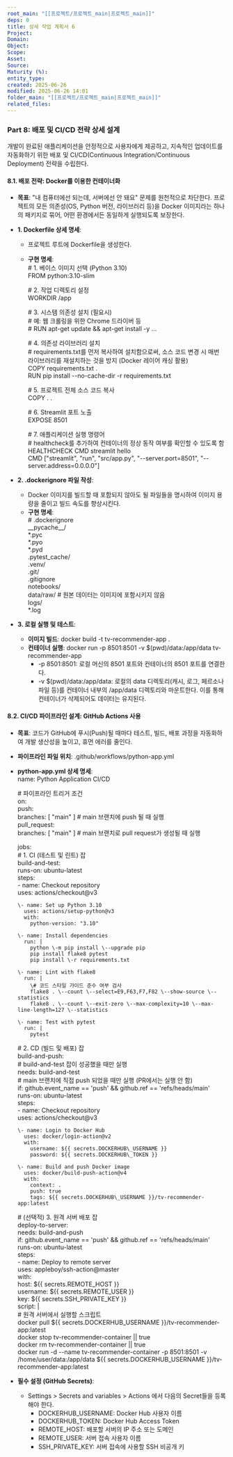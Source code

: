 ```yaml
---
root_main: "[[프로젝트/프로젝트_main|프로젝트_main]]"
deps: 0
title: 상세 작업 계획서 6
Project: 
Domain: 
Object: 
Scope: 
Asset: 
Source:
Maturity (%): 
entity_type: 
created: 2025-06-26
modified: 2025-06-26 14:01
folder_main: "[[프로젝트/프로젝트_main|프로젝트_main]]"
related_files:
---
```

### **Part 8: 배포 및 CI/CD 전략 상세 설계**

개발이 완료된 애플리케이션을 안정적으로 사용자에게 제공하고, 지속적인 업데이트를 자동화하기 위한 배포 및 CI/CD(Continuous Integration/Continuous Deployment) 전략을 수립한다.

#### **8.1. 배포 전략: Docker를 이용한 컨테이너화**

* **목표**: "내 컴퓨터에선 되는데, 서버에선 안 돼요" 문제를 원천적으로 차단한다. 프로젝트의 모든 의존성(OS, Python 버전, 라이브러리 등)을 Docker 이미지라는 하나의 패키지로 묶어, 어떤 환경에서든 동일하게 실행되도록 보장한다.  
* **1\. Dockerfile 상세 명세**:  
  * 프로젝트 루트에 Dockerfile을 생성한다.  
  * **구현 명세**:  
    \# 1\. 베이스 이미지 선택 (Python 3.10)  
    FROM python:3.10-slim

    \# 2\. 작업 디렉토리 설정  
    WORKDIR /app

    \# 3\. 시스템 의존성 설치 (필요시)  
    \# 예: 웹 크롤링을 위한 Chrome 드라이버 등  
    \# RUN apt-get update && apt-get install \-y ...

    \# 4\. 의존성 라이브러리 설치  
    \# requirements.txt를 먼저 복사하여 설치함으로써, 소스 코드 변경 시 매번 라이브러리를 재설치하는 것을 방지 (Docker 레이어 캐싱 활용)  
    COPY requirements.txt .  
    RUN pip install \--no-cache-dir \-r requirements.txt

    \# 5\. 프로젝트 전체 소스 코드 복사  
    COPY . .

    \# 6\. Streamlit 포트 노출  
    EXPOSE 8501

    \# 7\. 애플리케이션 실행 명령어  
    \# healthcheck를 추가하여 컨테이너의 정상 동작 여부를 확인할 수 있도록 함  
    HEALTHCHECK CMD streamlit hello  
    CMD \["streamlit", "run", "src/app.py", "--server.port=8501", "--server.address=0.0.0.0"\]

* **2\. .dockerignore 파일 작성**:  
  * Docker 이미지를 빌드할 때 포함되지 않아도 될 파일들을 명시하여 이미지 용량을 줄이고 빌드 속도를 향상시킨다.  
  * **구현 명세**:  
    \# .dockerignore  
    \_\_pycache\_\_/  
    \*.pyc  
    \*.pyo  
    \*.pyd  
    .pytest\_cache/  
    .venv/  
    .git/  
    .gitignore  
    notebooks/  
    data/raw/ \# 원본 데이터는 이미지에 포함시키지 않음  
    logs/  
    \*.log

* **3\. 로컬 실행 및 테스트**:  
  * **이미지 빌드**: docker build \-t tv-recommender-app .  
  * **컨테이너 실행**: docker run \-p 8501:8501 \-v $(pwd)/data:/app/data tv-recommender-app  
    * \-p 8501:8501: 로컬 머신의 8501 포트와 컨테이너의 8501 포트를 연결한다.  
    * \-v $(pwd)/data:/app/data: 로컬의 data 디렉토리(캐시, 로그, 페르소나 파일 등)를 컨테이너 내부의 /app/data 디렉토리와 마운트한다. 이를 통해 컨테이너가 삭제되어도 데이터는 유지된다.

#### **8.2. CI/CD 파이프라인 설계: GitHub Actions 사용**

* **목표**: 코드가 GitHub에 푸시(Push)될 때마다 테스트, 빌드, 배포 과정을 자동화하여 개발 생산성을 높이고, 휴먼 에러를 줄인다.  
* **파이프라인 파일 위치**: .github/workflows/python-app.yml  
* **python-app.yml 상세 명세**:  
  name: Python Application CI/CD

  \# 파이프라인 트리거 조건  
  on:  
    push:  
      branches: \[ "main" \] \# main 브랜치에 push 될 때 실행  
    pull\_request:  
      branches: \[ "main" \] \# main 브랜치로 pull request가 생성될 때 실행

  jobs:  
    \# 1\. CI (테스트 및 린트) 잡  
    build-and-test:  
      runs-on: ubuntu-latest  
      steps:  
      \- name: Checkout repository  
        uses: actions/checkout@v3

      \- name: Set up Python 3.10  
        uses: actions/setup-python@v3  
        with:  
          python-version: "3.10"

      \- name: Install dependencies  
        run: |  
          python \-m pip install \--upgrade pip  
          pip install flake8 pytest  
          pip install \-r requirements.txt

      \- name: Lint with flake8  
        run: |  
          \# 코드 스타일 가이드 준수 여부 검사  
          flake8 . \--count \--select=E9,F63,F7,F82 \--show-source \--statistics  
          flake8 . \--count \--exit-zero \--max-complexity=10 \--max-line-length=127 \--statistics

      \- name: Test with pytest  
        run: |  
          pytest

    \# 2\. CD (빌드 및 배포) 잡  
    build-and-push:  
      \# build-and-test 잡이 성공했을 때만 실행  
      needs: build-and-test  
      \# main 브랜치에 직접 push 되었을 때만 실행 (PR에서는 실행 안 함)  
      if: github.event\_name \== 'push' && github.ref \== 'refs/heads/main'  
      runs-on: ubuntu-latest  
      steps:  
      \- name: Checkout repository  
        uses: actions/checkout@v3

      \- name: Login to Docker Hub  
        uses: docker/login-action@v2  
        with:  
          username: ${{ secrets.DOCKERHUB\_USERNAME }}  
          password: ${{ secrets.DOCKERHUB\_TOKEN }}

      \- name: Build and push Docker image  
        uses: docker/build-push-action@v4  
        with:  
          context: .  
          push: true  
          tags: ${{ secrets.DOCKERHUB\_USERNAME }}/tv-recommender-app:latest

  \# (선택적) 3\. 원격 서버 배포 잡  
  deploy-to-server:  
    needs: build-and-push  
    if: github.event\_name \== 'push' && github.ref \== 'refs/heads/main'  
    runs-on: ubuntu-latest  
    steps:  
    \- name: Deploy to remote server  
      uses: appleboy/ssh-action@master  
      with:  
        host: ${{ secrets.REMOTE\_HOST }}  
        username: ${{ secrets.REMOTE\_USER }}  
        key: ${{ secrets.SSH\_PRIVATE\_KEY }}  
        script: |  
          \# 원격 서버에서 실행할 스크립트  
          docker pull ${{ secrets.DOCKERHUB\_USERNAME }}/tv-recommender-app:latest  
          docker stop tv-recommender-container || true  
          docker rm tv-recommender-container || true  
          docker run \-d \--name tv-recommender-container \-p 8501:8501 \-v /home/user/data:/app/data ${{ secrets.DOCKERHUB\_USERNAME }}/tv-recommender-app:latest

* **필수 설정 (GitHub Secrets)**:  
  * Settings \> Secrets and variables \> Actions 에서 다음의 Secret들을 등록해야 한다.  
    * DOCKERHUB\_USERNAME: Docker Hub 사용자 이름  
    * DOCKERHUB\_TOKEN: Docker Hub Access Token  
    * REMOTE\_HOST: 배포할 서버의 IP 주소 또는 도메인  
    * REMOTE\_USER: 서버 접속 사용자 이름  
    * SSH\_PRIVATE\_KEY: 서버 접속에 사용할 SSH 비공개 키
